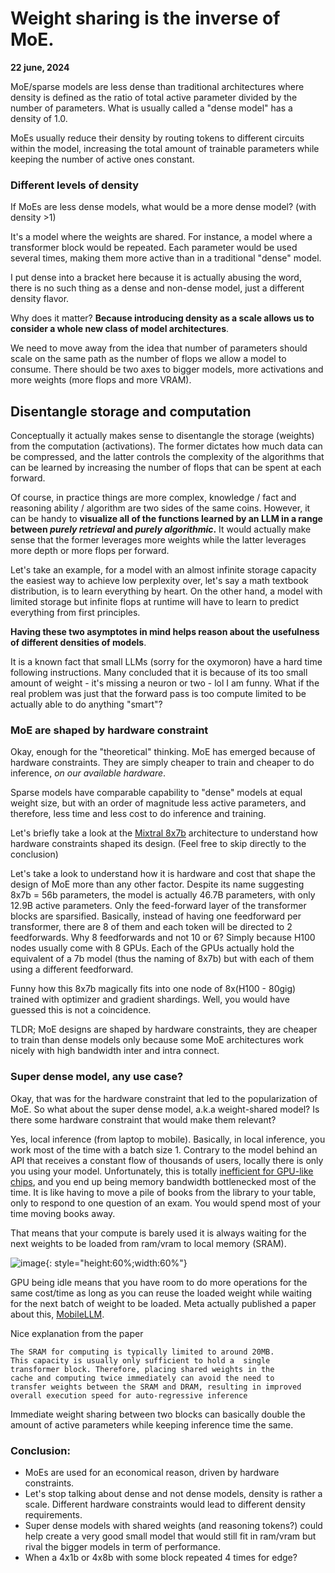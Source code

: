 
# Weight sharing is the inverse of MoE.  

**22 june, 2024**

MoE/sparse models are less dense than traditional architectures where density is defined as the ratio of total active parameter divided by the number of parameters. What is usually called a "dense model" has a density of 1.0.  
  
MoEs usually reduce their density by routing tokens to different circuits within the model, increasing the total amount of trainable parameters while keeping the number of active ones constant.  
  

### Different levels of density 


If MoEs are less dense models, what would be a more dense model? (with density >1)  

It's a model where the weights are shared. For instance, a model where a transformer block would be repeated. Each parameter would be used several times, making them more active than in a traditional "dense" model.  
  
I put dense into a bracket here because it is actually abusing the word, there is no such thing as a dense and non-dense model, just a different density flavor.  
  
Why does it matter? **Because introducing density as a scale allows us to consider a whole new class of model architectures**.  
  
We need to move away from the idea that number of parameters should scale on the same path as the number of flops we allow a model to consume. There should be two axes to bigger models, more activations and more weights (more flops and more VRAM).

## Disentangle storage and computation 

Conceptually it actually makes sense to disentangle the storage (weights) from the computation (activations). The former dictates how much data can be compressed, and the latter controls the complexity of the algorithms that can be learned by increasing the number of flops that can be spent at each forward.  
  
Of course, in practice things are more complex, knowledge / fact and reasoning ability / algorithm are two sides of the same coins.  However, it can be handy to **visualize all of the functions learned by an LLM in a range between *purely retrieval* and *purely algorithmic*.** It would actually make sense that the former leverages more weights while the latter leverages more depth or more flops per forward.  
  
Let's take an example, for a model with an almost infinite storage capacity the easiest way to achieve low perplexity over, let's say a math textbook distribution, is to learn everything by heart. On the other hand, a model with limited storage but infinite flops at runtime will have to learn to predict everything from first principles.
  
**Having these two asymptotes in mind helps reason about the usefulness of different densities of models**.  
  
It is a known fact that small LLMs (sorry for the oxymoron) have a hard time following instructions. Many concluded that it is because of its too small amount of weight - it's missing a neuron or two -  lol I am funny. What if the real problem was just that the forward pass is too compute limited to be actually able to do anything "smart"?  


### MoE are shaped by hardware constraint 
  
Okay, enough for the "theoretical" thinking. MoE has emerged because of hardware constraints. They are simply cheaper to train and cheaper to do inference, *on our available hardware*. 

Sparse models have comparable capability to "dense" models at equal weight size, but with an order of magnitude less active parameters, and therefore, less time and less cost to do inference and training. 

Let's briefly take a look at the [Mixtral 8x7b](https://mistral.ai/news/mixtral-of-experts/) architecture to understand how hardware constraints shaped its design. (Feel free to skip directly to the conclusion)

Let's take a look to understand how it is hardware and cost that shape the design of MoE more than any other factor. Despite its name suggesting 8x7b = 56b parameters, the model is actually 46.7B parameters, with only 12.9B active parameters. Only the feed-forward layer of the transformer blocks are sparsified. Basically, instead of having one feedforward per transformer, there are 8 of them and each token will be directed to 2 feedforwards. Why 8 feedforwards and not 10 or 6? Simply because H100 nodes usually come with 8 GPUs. Each of the GPUs actually hold the equivalent of a 7b model (thus the naming of 8x7b) but with each of them using a different feedforward. 

Funny how this 8x7b magically fits into one node of 8x(H100 - 80gig) trained with optimizer and gradient shardings. Well, you would have guessed this is not a coincidence. 

TLDR; MoE designs are shaped by hardware constraints, they are cheaper to train than dense models only because some MoE architectures work nicely with high bandwidth inter and intra connect.



### Super dense model, any use case?

  
Okay, that was for the hardware constraint that led to the popularization of MoE. So what about the super dense model, a.k.a weight-shared model? Is there some hardware constraint that would make them relevant?  
  
Yes, local inference (from laptop to mobile). Basically, in local inference, you work most of the time with a batch size 1. Contrary to the model behind an API that receives a constant flow of thousands of users, locally there is only you using your model. Unfortunately, this is totally [inefficient for GPU-like chips](https://timdettmers.com/), and you end up being memory bandwidth bottlenecked most of the time. It is like having to move a pile of books from the library to your table, only to respond to one question of an exam. You would spend most of your time moving books away.

That means that your compute is barely used it is always waiting for the next weights to be loaded from ram/vram to local memory (SRAM).

![image](img.png){: style="height:60%;width:60%"}

GPU being idle means that you have room to do more operations for the same cost/time as long as you can reuse the loaded weight while waiting for the next batch of weight to be loaded. Meta actually published a paper about this, [MobileLLM](https://arxiv.org/abs/2402.14905). 

Nice explanation from the paper 

```
The SRAM for computing is typically limited to around 20MB. 
This capacity is usually only sufficient to hold a  single 
transformer block. Therefore, placing shared weights in the
cache and computing twice immediately can avoid the need to 
transfer weights between the SRAM and DRAM, resulting in improved 
overall execution speed for auto-regressive inference
```
  

Immediate weight sharing between two blocks can basically double the amount of active parameters while keeping inference time the same. 


### Conclusion:  
* MoEs are used for an economical reason, driven by hardware constraints.
* Let's stop talking about dense and not dense models, density is rather a scale. Different hardware constraints would lead to different density requirements.
* Super dense models with shared weights (and reasoning tokens?) could help create a very good small model that would still fit in ram/vram but rival the bigger models in term of performance.
* When a 4x1b or 4x8b with some block repeated 4 times for edge?
